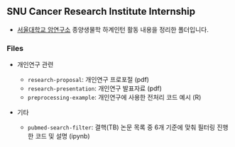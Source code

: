 ## SNU Cancer Research Institute Internship

* [서울대학교 암연구소](https://cri.snu.ac.kr/) 종양생물학 하계인턴 활동 내용을 정리한 폴더입니다.

### Files
* 개인연구 관련
  * `research-proposal`: 개인연구 프로포절 (pdf)
  * `research-presentation`: 개인연구 발표자료 (pdf)
  * `preprocessing-example`: 개인연구에 사용한 전처리 코드 예시 (R)

* 기타
  * `pubmed-search-filter`: 결핵(TB) 논문 목록 중 6개 기준에 맞춰 필터링 진행한 코드 및 설명 (ipynb)

